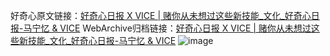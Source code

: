 好奇心原文链接：[好奇心日报 X VICE | 赌你从未想过这些新技能_文化_好奇心日报-马宁忆 & VICE](https://www.qdaily.com/articles/6409.html)
WebArchive归档链接：[好奇心日报 X VICE | 赌你从未想过这些新技能_文化_好奇心日报-马宁忆 & VICE](https://web.archive.org/web/https://www.qdaily.com/articles/6409.html)
![image](http://ww3.sinaimg.cn/large/007d5XDply1g3w9u8qrr4j30vy0ghq92)